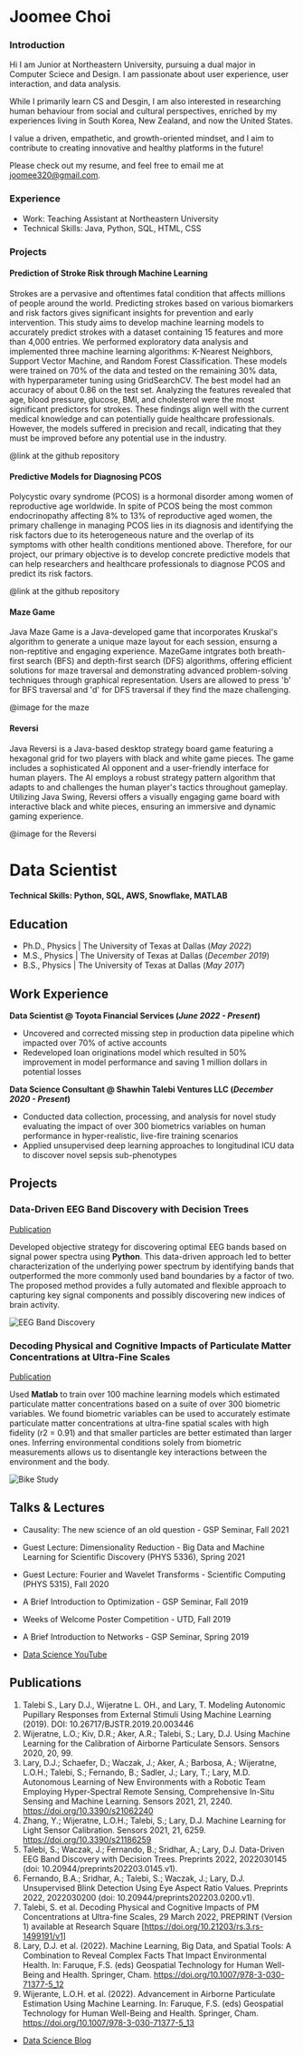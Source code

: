 # Joomee Choi

### Introduction
Hi I am Junior at Northeastern University, pursuing a dual major in Computer Sciece and Design. I am passionate about user experience, user interaction, and data analysis. 

While I primarily learn CS and Desgin, I am also interested in researching human behaviour from social and cultural perspectives, enriched by my experiences living in South Korea, New Zealand, and now the United States. 

I value a driven, empathetic, and growth-oriented mindset, and I aim to contribute to creating innovative and healthy platforms in the future!

Please check out my resume, and feel free to email me at joomee320@gmail.com.


### Experience
- Work: Teaching Assistant at Northeastern University 
- Technical Skills: Java, Python, SQL, HTML, CSS

### Projects
#### Prediction of Stroke Risk through Machine Learning

Strokes are a pervasive and oftentimes fatal condition that affects millions of people around the world. Predicting strokes based on various biomarkers and risk factors gives significant insights for prevention and early intervention. This study aims to develop machine learning models to accurately predict strokes with a dataset containing 15 features and more than 4,000 entries. We performed exploratory data analysis and implemented three machine learning algorithms: K-Nearest Neighbors, Support Vector Machine, and Random Forest Classification. These models were trained on 70% of the data and tested on the remaining 30% data, with hyperparameter tuning using GridSearchCV. The best model had an accuracy of about 0.86 on the test set. Analyzing the features revealed that age, blood pressure, glucose, BMI, and cholesterol were the most significant predictors for strokes. These findings align well with the current medical knowledge and can potentially guide healthcare professionals. However, the models suffered in precision and recall, indicating that they must be improved before any potential use in the industry.

@link at the github repository 


#### Predictive Models for Diagnosing PCOS 
Polycystic ovary syndrome (PCOS) is a hormonal disorder among women of reproductive age worldwide. 
In spite of PCOS being the most common endocrinopathy affecting 8% to 13% of reproductive aged women, the primary challenge in managing PCOS lies in its diagnosis and identifying the risk factors due to its heterogeneous nature and the overlap of its symptoms with other health conditions mentioned above. 
Therefore, for our project, our primary objective is to develop concrete predictive models that can help researchers and healthcare professionals to diagnose PCOS and predict its risk factors. 

@link at the github repository


#### Maze Game
Java
Maze Game is a Java-developed game that incorporates Kruskal's algorithm to generate a unique maze layout for each session, ensurng a non-reptitive and engaging experience. MazeGame intgrates both breath-first search (BFS) and depth-first search (DFS) algorithms, offering efficient solutions for maze traversal and demonstrating advanced problem-solving techniques through graphical representation. Users are allowed to press 'b' for BFS traversal and 'd' for DFS traversal if they find the maze challenging. 

@image for the maze

#### Reversi 
Java
Reversi is a Java-based desktop strategy board game featuring a hexagonal grid for two players with black and white game pieces. The game includes a sophisticated AI opponent and a user-friendly interface for human players. The AI employs a robust strategy pattern algorithm that adapts to and challenges the human player's tactics throughout gameplay. Utilizing Java Swing, Reversi offers a visually engaging game board with interactive black and white pieces, ensuring an immersive and dynamic gaming experience.

@image for the Reversi













# Data Scientist

#### Technical Skills: Python, SQL, AWS, Snowflake, MATLAB

## Education
- Ph.D., Physics | The University of Texas at Dallas (_May 2022_)								       		
- M.S., Physics	| The University of Texas at Dallas (_December 2019_)	 			        		
- B.S., Physics | The University of Texas at Dallas (_May 2017_)

## Work Experience
**Data Scientist @ Toyota Financial Services (_June 2022 - Present_)**
- Uncovered and corrected missing step in production data pipeline which impacted over 70% of active accounts
- Redeveloped loan originations model which resulted in 50% improvement in model performance and saving 1 million dollars in potential losses

**Data Science Consultant @ Shawhin Talebi Ventures LLC (_December 2020 - Present_)**
- Conducted data collection, processing, and analysis for novel study evaluating the impact of over 300 biometrics variables on human performance in hyper-realistic, live-fire training scenarios
- Applied unsupervised deep learning approaches to longitudinal ICU data to discover novel sepsis sub-phenotypes

## Projects
### Data-Driven EEG Band Discovery with Decision Trees
[Publication](https://www.mdpi.com/1424-8220/22/8/3048)

Developed objective strategy for discovering optimal EEG bands based on signal power spectra using **Python**. This data-driven approach led to better characterization of the underlying power spectrum by identifying bands that outperformed the more commonly used band boundaries by a factor of two. The proposed method provides a fully automated and flexible approach to capturing key signal components and possibly discovering new indices of brain activity.

![EEG Band Discovery](/assets/img/eeg_band_discovery.jpeg)

### Decoding Physical and Cognitive Impacts of Particulate Matter Concentrations at Ultra-Fine Scales
[Publication](https://www.mdpi.com/1424-8220/22/11/4240)

Used **Matlab** to train over 100 machine learning models which estimated particulate matter concentrations based on a suite of over 300 biometric variables. We found biometric variables can be used to accurately estimate particulate matter concentrations at ultra-fine spatial scales with high fidelity (r2 = 0.91) and that smaller particles are better estimated than larger ones. Inferring environmental conditions solely from biometric measurements allows us to disentangle key interactions between the environment and the body.

![Bike Study](/assets/img/bike_study.jpeg)

## Talks & Lectures
- Causality: The new science of an old question - GSP Seminar, Fall 2021
- Guest Lecture: Dimensionality Reduction - Big Data and Machine Learning for Scientific Discovery (PHYS 5336), Spring 2021
- Guest Lecture: Fourier and Wavelet Transforms - Scientific Computing (PHYS 5315), Fall 2020
- A Brief Introduction to Optimization - GSP Seminar, Fall 2019
- Weeks of Welcome Poster Competition - UTD, Fall 2019
- A Brief Introduction to Networks - GSP Seminar, Spring 2019

- [Data Science YouTube](https://www.youtube.com/channel/UCa9gErQ9AE5jT2DZLjXBIdA)

## Publications
1. Talebi S., Lary D.J., Wijeratne L. OH., and Lary, T. Modeling Autonomic Pupillary Responses from External Stimuli Using Machine Learning (2019). DOI: 10.26717/BJSTR.2019.20.003446
2. Wijeratne, L.O.; Kiv, D.R.; Aker, A.R.; Talebi, S.; Lary, D.J. Using Machine Learning for the Calibration of Airborne Particulate Sensors. Sensors 2020, 20, 99.
3. Lary, D.J.; Schaefer, D.; Waczak, J.; Aker, A.; Barbosa, A.; Wijeratne, L.O.H.; Talebi, S.; Fernando, B.; Sadler, J.; Lary, T.; Lary, M.D. Autonomous Learning of New Environments with a Robotic Team Employing Hyper-Spectral Remote Sensing, Comprehensive In-Situ Sensing and Machine Learning. Sensors 2021, 21, 2240. https://doi.org/10.3390/s21062240
4. Zhang, Y.; Wijeratne, L.O.H.; Talebi, S.; Lary, D.J. Machine Learning for Light Sensor Calibration. Sensors 2021, 21, 6259. https://doi.org/10.3390/s21186259
5. Talebi, S.; Waczak, J.; Fernando, B.; Sridhar, A.; Lary, D.J. Data-Driven EEG Band Discovery with Decision Trees. Preprints 2022, 2022030145 (doi: 10.20944/preprints202203.0145.v1).
6. Fernando, B.A.; Sridhar, A.; Talebi, S.; Waczak, J.; Lary, D.J. Unsupervised Blink Detection Using Eye Aspect Ratio Values. Preprints 2022, 2022030200 (doi: 10.20944/preprints202203.0200.v1).
7. Talebi, S. et al. Decoding Physical and Cognitive Impacts of PM Concentrations at Ultra-fine Scales, 29 March 2022, PREPRINT (Version 1) available at Research Square [https://doi.org/10.21203/rs.3.rs-1499191/v1]
8. Lary, D.J. et al. (2022). Machine Learning, Big Data, and Spatial Tools: A Combination to Reveal Complex Facts That Impact Environmental Health. In: Faruque, F.S. (eds) Geospatial Technology for Human Well-Being and Health. Springer, Cham. https://doi.org/10.1007/978-3-030-71377-5_12
9. Wijerante, L.O.H. et al. (2022). Advancement in Airborne Particulate Estimation Using Machine Learning. In: Faruque, F.S. (eds) Geospatial Technology for Human Well-Being and Health. Springer, Cham. https://doi.org/10.1007/978-3-030-71377-5_13

- [Data Science Blog](https://medium.com/@shawhin)

